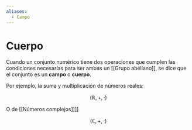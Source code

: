 ```yaml
---
aliases:
  - Campo
---
```


# Cuerpo

Cuando un conjunto numérico tiene dos operaciones que cumplen las condiciones necesarias para ser ambas un [[Grupo abeliano]], se dice que el conjunto es un **campo** o **cuerpo**.

Por ejemplo, la suma y multiplicación de números reales:

$$
(\mathbb{R},+,\cdot)
$$

O de [[Números complejos]]]]

$$
(\mathbb{C},+,\cdot)
$$
